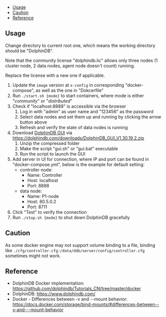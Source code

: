 
- [Usage](#usage)
- [Caution](#caution)
- [Reference](#reference)

## Usage
Change directory to current root one, which means the working directory should be "DolphinDB".

Note that the community license "dolphindb.lic" allows only three nodes (1 cluster node, 2 data nodes, agent node doesn't count) running.

Replace the license with a new one if applicable.

1. Update the `image` version at `x-config` in corresponding "docker-compose", as well as the one in "Dokcerfile"
2. Run `./start.sh {mode}` to start containers, where mode is either "_community_" or "_distributed_"
3. Check if "localhost:8888" is accessible via the browser
   1. Log in with "admin" as user name and "123456" as the password
   2. Select data nodes and set them up and running by clicking the arrow button above
   3. Refresh and verify the state of data nodes is running
4. Download [DolphinDB GUI](https://www.dolphindb.com/gui_help/) via https://dolphindb.com/downloads/DolphinDB_GUI_V1.30.19.2.zip
   1. Unzip the compressed folder
   2. Make the script "gui.sh" or "gui.bat" executable
   3. Run the script to launch the GUI
5. Add server in UI for connection, where IP and port can be found in "docker-compose.yml", below is the example for default setting:
   - controller node:
     - Name: Controller
     - Host: localhost
     - Port: 8888
   - data node:
     - Name: P1-node
     - Host: 80.5.0.2
     - Port: 8711
6. Click "Test" to verify the connection
7. Run `./stop.sh {mode}` to shut down DolphinDB gracefully


## Caution
As some docker engine may not support volume binding to a file, binding like `./cfg/controller.cfg:/data/ddb/server/config/controller.cfg` sometimes might not work.


## Reference
- DolphinDB Docker implementation: https://github.com/dolphindb/Tutorials_CN/tree/master/docker
- DolphinDB: https://www.dolphindb.com/
- Docker - Differences between -v and --mount behavior: https://docs.docker.com/storage/bind-mounts/#differences-between--v-and---mount-behavior
